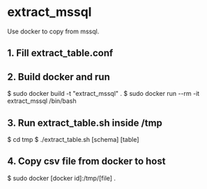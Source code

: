 # extract_mssql
Use docker to copy from mssql.

## 1. Fill extract_table.conf 

## 2. Build docker and run
$ sudo docker build -t "extract_mssql" .
$ sudo docker run --rm -it extract_mssql /bin/bash

## 3. Run extract_table.sh inside /tmp
$ cd tmp
$ ./extract_table.sh [schema] [table]

## 4. Copy csv file from docker to host
$ sudo docker [docker id]:/tmp/[file] .

